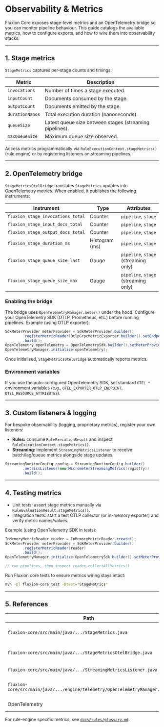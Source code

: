 # Observability & Metrics

Fluxion Core exposes stage-level metrics and an OpenTelemetry bridge so you can
monitor pipeline behaviour. This guide catalogs the available metrics, how to
configure exports, and how to wire them into observability stacks.

---

## 1. Stage metrics

`StageMetrics` captures per-stage counts and timings:

| Metric | Description |
| --- | --- |
| `invocations` | Number of times a stage executed. |
| `inputCount` | Documents consumed by the stage. |
| `outputCount` | Documents emitted by the stage. |
| `durationNanos` | Total execution duration (nanoseconds). |
| `queueSize` | Latest queue size between stages (streaming pipelines). |
| `maxQueueSize` | Maximum queue size observed. |

Access metrics programmatically via `RuleExecutionContext.stageMetrics()` (rule
engine) or by registering listeners on streaming pipelines.

---

## 2. OpenTelemetry bridge

`StageMetricsOtelBridge` translates `StageMetrics` updates into OpenTelemetry
metrics. When enabled, it publishes the following instruments:

| Instrument | Type | Attributes |
| --- | --- | --- |
| `fluxion_stage_invocations_total` | Counter | `pipeline`, `stage` |
| `fluxion_stage_input_docs_total` | Counter | `pipeline`, `stage` |
| `fluxion_stage_output_docs_total` | Counter | `pipeline`, `stage` |
| `fluxion_stage_duration_ms` | Histogram (ms) | `pipeline`, `stage` |
| `fluxion_stage_queue_size_last` | Gauge | `pipeline`, `stage` (streaming only) |
| `fluxion_stage_queue_size_max` | Gauge | `pipeline`, `stage` (streaming only) |

### Enabling the bridge

The bridge uses `OpenTelemetryManager.meter()` under the hood. Configure your
OpenTelemetry SDK (OTLP, Prometheus, etc.) before running pipelines. Example
(using OTLP exporter):

```java
SdkMeterProvider meterProvider = SdkMeterProvider.builder()
        .registerMetricReader(OtlpGrpcMetricExporter.builder().setEndpoint("http://otel-collector:4317").build())
        .build();
OpenTelemetry openTelemetry = OpenTelemetrySdk.builder().setMeterProvider(meterProvider).build();
OpenTelemetryManager.initialize(openTelemetry);
```

Once initialised, `StageMetricsOtelBridge` automatically reports metrics.

### Environment variables

If you use the auto-configured OpenTelemetry SDK, set standard `OTEL_*`
environment variables (e.g., `OTEL_EXPORTER_OTLP_ENDPOINT`, `OTEL_RESOURCE_ATTRIBUTES`).

---

## 3. Custom listeners & logging

For bespoke observability (logging, proprietary metrics), register your own
listeners:

- **Rules:** consume `RuleExecutionResult` and inspect `RuleExecutionContext.stageMetrics()`.
- **Streaming:** implement `StreamingMetricsListener` to receive batch/lag/queue
  metrics alongside stage updates.

```java
StreamingRuntimeConfig config = StreamingRuntimeConfig.builder()
        .metricsListener(new MicrometerStreamingMetrics(registry))
        .build();
```

---

## 4. Testing metrics

- Unit tests: assert stage metrics manually via `RuleEvaluationResult.stageMetrics()`.
- Integration tests: start a test OTLP collector (or in-memory exporter) and
  verify metric names/values.

Example (using OpenTelemetry SDK in tests):

```java
InMemoryMetricReader reader = InMemoryMetricReader.create();
SdkMeterProvider meterProvider = SdkMeterProvider.builder()
        .registerMetricReader(reader)
        .build();
OpenTelemetryManager.initialize(OpenTelemetrySdk.builder().setMeterProvider(meterProvider).build());

// run pipelines, then inspect reader.collectAllMetrics()
```

Run Fluxion core tests to ensure metrics wiring stays intact:

```bash
mvn -pl fluxion-core test -Dtest=*StageMetrics*
```

---

## 5. References

| Path | Description |
| --- | --- |
| `fluxion-core/src/main/java/.../StageMetrics.java` | Captures stage-level metrics. |
| `fluxion-core/src/main/java/.../StageMetricsOtelBridge.java` | OpenTelemetry bridge implementation. |
| `fluxion-core/src/main/java/.../StreamingMetricsListener.java` | Streaming metrics hook. |
| `fluxion-core/src/main/java/.../engine/telemetry/OpenTelemetryManager.java` | Helper for OTel SDK integration. |
| OpenTelemetry | [Metrics overview](https://opentelemetry.io/docs/specs/otel/metrics/). |

For rule-engine specific metrics, see [`docs/rules/glossary.md`](../rules/glossary.md).
